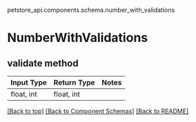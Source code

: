 petstore_api.components.schema.number_with_validations
# NumberWithValidations

## validate method
Input Type | Return Type | Notes
------------ | ------------- | -------------
float, int | float, int |

[[Back to top]](#top) [[Back to Component Schemas]](../../../README.md#Component-Schemas) [[Back to README]](../../../README.md)
